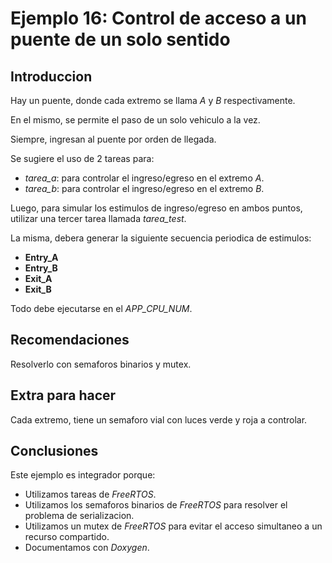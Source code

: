 # Ejemplo 16: Control de acceso a un puente de un solo sentido

## Introduccion

Hay un puente, donde cada extremo se llama _A_ y _B_ respectivamente.

En el mismo, se permite el paso de un solo vehiculo a la vez.

Siempre, ingresan al puente por orden de llegada.

Se sugiere el uso de 2 tareas para:

- _tarea_a_: para controlar el ingreso/egreso en el extremo _A_.
- _tarea_b_: para controlar el ingreso/egreso en el extremo _B_.

Luego, para simular los estimulos de ingreso/egreso en ambos puntos, utilizar una tercer tarea llamada _tarea_test_.

La misma, debera generar la siguiente secuencia periodica de estimulos:

- **Entry_A**
- **Entry_B**
- **Exit_A**
- **Exit_B**

Todo debe ejecutarse en el _APP_CPU_NUM_.

## Recomendaciones

Resolverlo con semaforos binarios y mutex.

## Extra para hacer

Cada extremo, tiene un semaforo vial con luces verde y roja a controlar.

## Conclusiones

Este ejemplo es integrador porque:

- Utilizamos tareas de _FreeRTOS_.
- Utilizamos los semaforos binarios de _FreeRTOS_ para resolver el problema de serializacion.
- Utilizamos un mutex de _FreeRTOS_ para evitar el acceso simultaneo a un recurso compartido.
- Documentamos con _Doxygen_.

